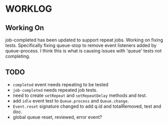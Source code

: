 # WORKLOG

## Working On

job-completed has been updated to support repeat jobs.
Working on fixing tests. Specifically fixing queue-stop to remove event listeners
added by queue-process. I think this is what is causing issues with 'queue' tests
not completing.


## TODO

*   `completed` event needs repeating to be tested
*   `job-completed` needs repeated job tests.
*   need to create `setRepeat` and `setRepeatDelay` methods and test.
*   add `idle` event test to `Queue.process` and `Queue.change`.
*   `Event.reset` signature changed to add q.id and totalRemoved, test and doc.
*   global queue reset, reviewed, error event?

